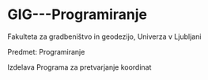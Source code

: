 # GIG---Programiranje

Fakulteta za gradbeništvo in geodezijo, Univerza v Ljubljani

Predmet: Programiranje

Izdelava Programa za pretvarjanje koordinat
